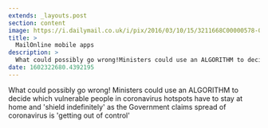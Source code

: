 ```yaml
--- 
extends: _layouts.post 
section: content 
image: https://i.dailymail.co.uk/i/pix/2016/03/10/15/3211668C00000578-0-image-a-2_1457625069637.jpg 
title: > 
  MailOnline mobile apps 
description: > 
  What could possibly go wrong!Ministers could use an ALGORITHM to decide which vulnerable people in coronavirus hotspots have to stay at home and 'shield indefinitely' as the Government claims spread of coronavirus is 'getting out of control' 
date: 1602322680.4392195 
--- 
```

What could possibly go wrong! Ministers could use an ALGORITHM to decide which vulnerable people in coronavirus hotspots have to stay at home and 'shield indefinitely' as the Government claims spread of coronavirus is 'getting out of control'